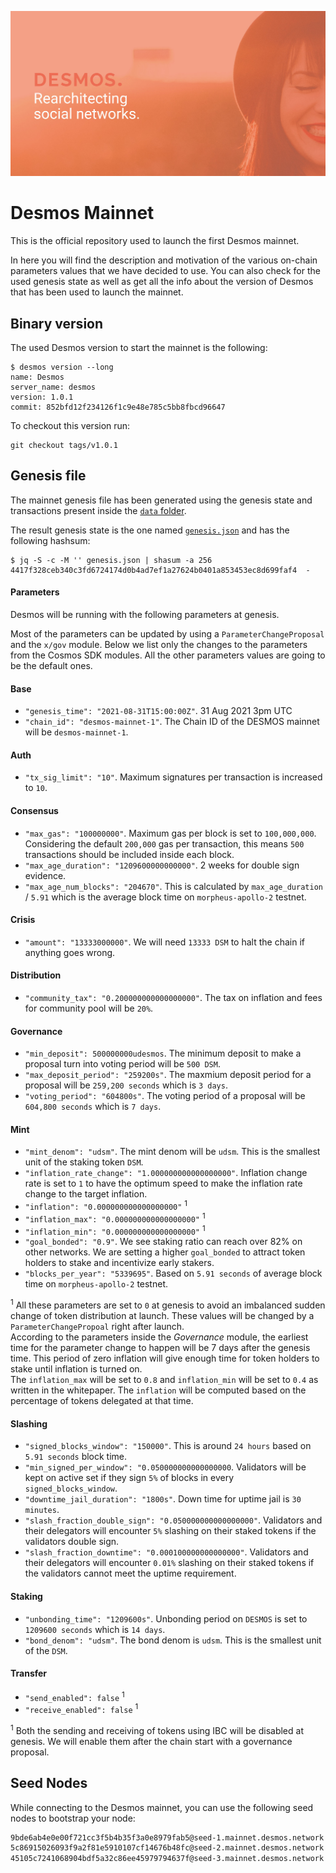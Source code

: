 

[![Website](.img/cover.jpg)](https://desmos.network)

# Desmos Mainnet
This is the official repository used to launch the first Desmos mainnet. 

In here you will find the description and motivation of the various on-chain parameters values that we have decided to use.
You can also check for the used genesis state as well as get all the info about the version of Desmos that has been used to launch the mainnet.

## Binary version
The used Desmos version to start the mainnet is the following: 

```shell
$ desmos version --long
name: Desmos
server_name: desmos
version: 1.0.1
commit: 852bfd12f234126f1c9e48e785c5bb8fbcd96647
```

To checkout this version run: 

```
git checkout tags/v1.0.1
```

## Genesis file 
The mainnet genesis file has been generated using the genesis state and transactions present inside the [`data` folder](data).  

The result genesis state is the one named [`genesis.json`](genesis.json) and has the following hashsum:

```shell
$ jq -S -c -M '' genesis.json | shasum -a 256
4417f328ceb340c3fd6724174d0b4ad7ef1a27624b0401a853453ec8d699faf4  -
```

#### Parameters
Desmos will be running with the following parameters at genesis. 

Most of the parameters can be updated by using a `ParameterChangeProposal` and the `x/gov` module. 
Below we list only the changes to the parameters from the Cosmos SDK modules. 
All the other parameters values are going to be the default ones. 

#### Base
* `"genesis_time": "2021-08-31T15:00:00Z"`. 31 Aug 2021 3pm UTC
* `"chain_id": "desmos-mainnet-1"`. The Chain ID of the DESMOS mainnet will be `desmos-mainnet-1`.

#### Auth
* `"tx_sig_limit": "10"`. Maximum signatures per transaction is increased to `10`.

#### Consensus
* `"max_gas": "100000000"`. Maximum gas per block is set to `100,000,000`. Considering the default `200,000` gas per transaction, this means `500` transactions should be included inside each block.
* `"max_age_duration": "1209600000000000"`. 2 weeks for double sign evidence.
* `"max_age_num_blocks": "204670"`. This is calculated by `max_age_duration` / `5.91` which is the average block time on `morpheus-apollo-2` testnet.

#### Crisis
* `"amount": "13333000000"`. We will need `13333 DSM` to halt the chain if anything goes wrong.

#### Distribution
* `"community_tax": "0.200000000000000000"`. The tax on inflation and fees for community pool will be `20%`.

#### Governance
* `"min_deposit": 500000000udesmos`. The minimum deposit to make a proposal turn into voting period will be `500 DSM`.
* `"max_deposit_period": "259200s"`. The maxmium deposit period for a proposal will be `259,200 seconds` which is `3 days`.
* `"voting_period": "604800s"`. The voting period of a proposal will be `604,800 seconds` which is `7 days`.

#### Mint
* `"mint_denom": "udsm"`. The mint denom will be `udsm`. This is the smallest unit of the staking token `DSM`.
* `"inflation_rate_change": "1.000000000000000000"`. Inflation change rate is set to `1` to have the optimum speed to make the inflation rate change to the target inflation.
* `"inflation": "0.000000000000000000"` <sup>1</sup>
* `"inflation_max": "0.000000000000000000"` <sup>1</sup>
* `"inflation_min": "0.000000000000000000"` <sup>1</sup>
* `"goal_bonded": "0.9"`. We see staking ratio can reach over 82% on other networks. We are setting a higher `goal_bonded` to attract token holders to stake and incentivize early stakers.
* `"blocks_per_year": "5339695"`. Based on `5.91 seconds` of average block time on `morpheus-apollo-2` testnet.

<sup>1</sup> All these parameters are set to `0` at genesis to avoid an imbalanced sudden change of token distribution at launch. 
These values will be changed by a `ParameterChangePropoal` right after launch.   
According to the parameters inside the _Governance_ module, the earliest time for the parameter change to happen will be 7 days after the genesis time. 
This period of zero inflation will give enough time for token holders to stake until inflation is turned on.   
The `inflation_max` will be set to `0.8` and `inflation_min` will be set to `0.4` as written in the whitepaper.
The `inflation` will be computed based on the percentage of tokens delegated at that time.

#### Slashing
* `"signed_blocks_window": "150000"`. This is around `24 hours` based on `5.91 seconds` block time.
* `"min_signed_per_window": "0.050000000000000000`. Validators will be kept on active set if they sign `5%` of blocks in every `signed_blocks_window`.
* `"downtime_jail_duration": "1800s"`. Down time for uptime jail is `30 minutes`.
* `"slash_fraction_double_sign": "0.050000000000000000"`. Validators and their delegators will encounter `5%` slashing on their staked tokens if the validators double sign.
* `"slash_fraction_downtime": "0.000100000000000000"`. Validators and their delegators will encounter `0.01%` slashing on their staked tokens if the validators cannot meet the uptime requirement.

#### Staking
* `"unbonding_time": "1209600s"`. Unbonding period on `DESMOS` is set to `1209600 seconds` which is `14 days`.
* `"bond_denom": "udsm"`. The bond denom is `udsm`. This is the smallest unit of the `DSM`.

#### Transfer
* `"send_enabled": false` <sup>1</sup>
* `"receive_enabled": false` <sup>1</sup>

<sup>1</sup> Both the sending and receiving of tokens using IBC will be disabled at genesis. 
We will enable them after the chain start with a governance proposal.  

## Seed Nodes
While connecting to the Desmos mainnet, you can use the following seed nodes to bootstrap your node:

```sh
9bde6ab4e0e00f721cc3f5b4b35f3a0e8979fab5@seed-1.mainnet.desmos.network
5c86915026093f9a2f81e5910107cf14676b48fc@seed-2.mainnet.desmos.network
45105c7241068904bdf5a32c86ee45979794637f@seed-3.mainnet.desmos.network
```
